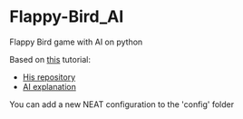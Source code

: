 # Flappy-Bird_AI
Flappy Bird game with AI on python

Based on [this](https://youtube.com/playlist?list=PLzMcBGfZo4-lwGZWXz5Qgta_YNX3_vLS2) tutorial:
- [His repository](https://github.com/techwithtim/NEAT-Flappy-Bird)
- [AI explanation](https://youtu.be/OGHA-elMrxI)

You can add a new NEAT configuration to the 'config' folder
